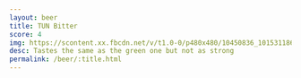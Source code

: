 ```yaml
---
layout: beer
title: TUN Bitter
score: 4
img: https://scontent.xx.fbcdn.net/v/t1.0-0/p480x480/10450836_10153118667958745_9176447944373645082_n.jpg?oh=04e8cc57a1d2afaf8c010d5655f4c773&oe=5917E4FF
desc: Tastes the same as the green one but not as strong
permalink: /beer/:title.html
---
```

